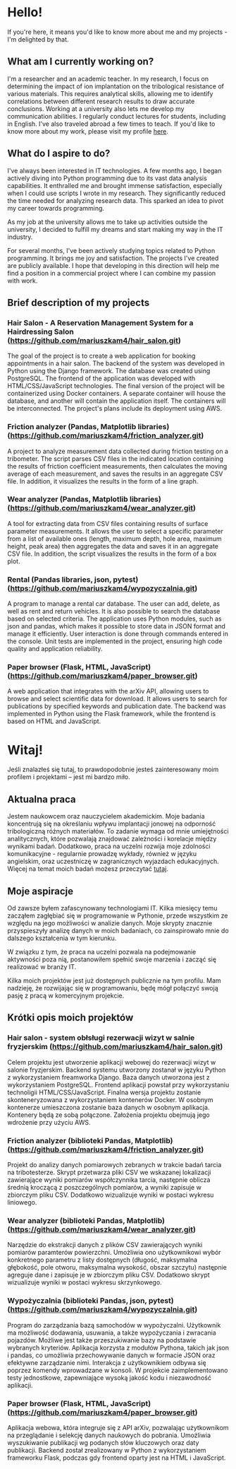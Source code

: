 # Hello!

If you're here, it means you'd like to know more about me and my projects - I'm delighted by that.

## What am I currently working on?

I'm a researcher and an academic teacher. In my research, I focus on determining the impact of ion implantation on the tribological resistance of various materials. This requires analytical skills, allowing me to identify correlations between different research results to draw accurate conclusions. Working at a university also lets me develop my communication abilities. I regularly conduct lectures for students, including in English. I've also traveled abroad a few times to teach. If you'd like to know more about my work, please visit my profile [here](https://scholar.google.com/citations?user=zoPbPawAAAAJ&hl=pl).

## What do I aspire to do?

I've always been interested in IT technologies. A few months ago, I began actively diving into Python programming due to its vast data analysis capabilities. It enthralled me and brought immense satisfaction, especially when I could use scripts I wrote in my research. They significantly reduced the time needed for analyzing research data. This sparked an idea to pivot my career towards programming.

As my job at the university allows me to take up activities outside the university, I decided to fulfill my dreams and start making my way in the IT industry.

For several months, I've been actively studying topics related to Python programming. It brings me joy and satisfaction. The projects I've created are publicly available. I hope that developing in this direction will help me find a position in a commercial project where I can combine my passion with work.

## Brief description of my projects
### Hair Salon - A Reservation Management System for a Hairdressing Salon (https://github.com/mariuszkam4/hair_salon.git)
The goal of the project is to create a web application for booking appointments in a hair salon. The backend of the system was developed in Python using the Django framework. The database was created using PostgreSQL. The frontend of the application was developed with HTML/CSS/JavaScript technologies. The final version of the project will be containerized using Docker containers. A separate container will house the database, and another will contain the application itself. The containers will be interconnected. The project's plans include its deployment using AWS.
### Friction analyzer (Pandas, Matplotlib libraries) (https://github.com/mariuszkam4/friction_analyzer.git)
A project to analyze measurement data collected during friction testing on a tribometer. The script parses CSV files in the indicated location containing the results of friction coefficient measurements, then calculates the moving average of each measurement, and saves the results in an aggregate CSV file. In addition, it visualizes the results in the form of a line graph.
### Wear analyzer (Pandas, Matplotlib libraries) (https://github.com/mariuszkam4/wear_analyzer.git)
A tool for extracting data from CSV files containing results of surface parameter measurements. It allows the user to select a specific parameter from a list of available ones (length, maximum depth, hole area, maximum height, peak area) then aggregates the data and saves it in an aggregate CSV file. In addition, the script visualizes the results in the form of a box plot.
### Rental (Pandas libraries, json, pytest) (https://github.com/mariuszkam4/wypozyczalnia.git)
A program to manage a rental car database. The user can add, delete, as well as rent and return vehicles. It is also possible to search the database based on selected criteria. The application uses Python modules, such as json and pandas, which makes it possible to store data in JSON format and manage it efficiently. User interaction is done through commands entered in the console. Unit tests are implemented in the project, ensuring high code quality and application reliability.
### Paper browser (Flask, HTML, JavaScript) (https://github.com/mariuszkam4/paper_browser.git)
A web application that integrates with the arXiv API, allowing users to browse and select scientific data for download. It allows users to search for publications by specified keywords and publication date. The backend was implemented in Python using the Flask framework, while the frontend is based on HTML and JavaScript.

# Witaj!
Jeśli znalazłeś się tutaj, to prawdopodobnie jesteś zainteresowany moim profilem i projektami – jest mi bardzo miło.

## Aktualna praca
Jestem naukowcem oraz nauczycielem akademickim. Moje badania koncentrują się na określaniu wpływu implantacji jonowej na odporność tribologiczną różnych materiałów. To zadanie wymaga od mnie umiejętności analitycznych, które pozwalają znajdować zależności i korelacje między wynikami badań. Dodatkowo, praca na uczelni rozwija moje zdolności komunikacyjne - regularnie prowadzę wykłady, również w języku angielskim, oraz uczestniczę w zagranicznych wyjazdach edukacyjnych. Więcej na temat moich badań możesz przeczytać [tutaj](https://scholar.google.com/citations?user=zoPbPawAAAAJ&hl=pl).

## Moje aspiracje
Od zawsze byłem zafascynowany technologiami IT. Kilka miesięcy temu zacząłem zagłębiać się w programowanie w Pythonie, przede wszystkim ze względu na jego możliwości w analizie danych. Moje skrypty znacznie przyspieszyły analizę danych w moich badaniach, co zainspirowało mnie do dalszego kształcenia w tym kierunku.

W związku z tym, że praca na uczelni pozwala na podejmowanie aktywności poza nią, postanowiłem spełnić swoje marzenia i zacząć się realizować w branży IT.

Kilka moich projektów jest już dostępnych publicznie na tym profilu. Mam nadzieję, że rozwijając się w programowaniu, będę mógł połączyć swoją pasję z pracą w komercyjnym projekcie.

## Krótki opis moich projektów
### Hair salon - system obłsługi rezerwacji wizyt w salnie fryzjerskim (https://github.com/mariuszkam4/hair_salon.git)
Celem projektu jest utworzenie aplikacji webowej do rezerwacji wizyt w salonie fryzjerskim. Backend systemu utworzony zostanał w języku Python z wykorzystaniem freamworka Django. Baza danych utworzona jest z wykorzystaniem PostgreSQL. Frontend aplikacji powstał przy wykorzystaniu technoligii HTML/CSS/JavaScript. Finalna wersja projektu zostanie skonteneryzowana z wykorzystaniem kontenerów Docker. W osobnym kontenerze umieszczona zostanie baza danych w osobnym aplikacja. Kontenery będą ze sobą połączone. Założenia projektu obejmują jego wdrożenie przy użyciu AWS.
### Friction analyzer (biblioteki Pandas, Matplotlib) (https://github.com/mariuszkam4/friction_analyzer.git)
Projekt do analizy danych pomiarowych zebranych w trakcie badań tarcia na tribotesterze. Skrypt przetwarza pliki CSV we wskazanej lokalizacji zawierające wyniki pomiarów współczynnika tarcia, następnie oblicza średnią kroczącą z poszczególnych pomiarów, a wyniki zapisuje w zbiorczym pliku CSV. Dodatkowo wizualizuje wyniki w postaci wykresu liniowego.
###	Wear analyzer (biblioteki Pandas, Matplotlib) (https://github.com/mariuszkam4/wear_analyzer.git)
Narzędzie do ekstrakcji danych z plików CSV zawierających wyniki pomiarów paramterów powierzchni. Umożliwia ono użytkownikowi wybór konkretnego parametru z listy dostępnych (długość, maksymalna głębokość, pole otworu, maksymalna wysokość, obszar szczytu) następnie agreguje dane i zapisuje je w zbiorczym pliku CSV. Dodatkowo skrypt wizualizuje wyniki w postaci wykresu skrzynkowego.
###	Wypożyczalnia (biblioteki Pandas, json, pytest) (https://github.com/mariuszkam4/wypozyczalnia.git)
Program do zarządzania bazą samochodów w wypożyczalni. Użytkownik ma możliwość dodawania, usuwania, a także wypożyczania i zwracania pojazdów. Możliwe jest także przeszukiwanie bazy na podstawie wybranych kryteriów. Aplikacja korzysta z modułów Pythona, takich jak json i pandas, co umożliwia przechowywanie danych w formacie JSON oraz efektywne zarządzanie nimi. Interakcja z użytkownikiem odbywa się poprzez komendy wprowadzane w konsoli. W projekcie zaimplementowano testy jednostkowe, zapewniające wysoką jakość kodu i niezawodność aplikacji.
###	Paper browser (Flask, HTML, JavaScript) (https://github.com/mariuszkam4/paper_browser.git)
Aplikacja webowa, która integruje się z API arXiv, pozwalając użytkownikom na przeglądanie i selekcję danych naukowych do pobrania. Umożliwia wyszukiwanie publikacji wg podanych słów kluczowych oraz daty publikacji. Backend został zrealizowany w Python z wykorzystaniem frameworku Flask, podczas gdy frontend oparty jest na HTML i JavaScript.


